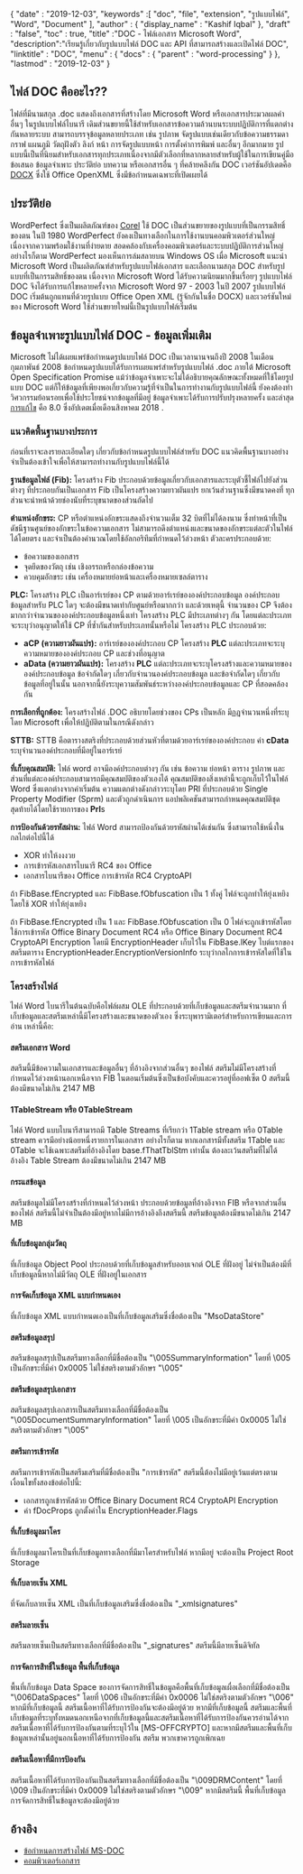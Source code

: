 {
  "date" : "2019-12-03",
  "keywords" :[ "doc", "file", "extension", "รูปแบบไฟล์", "Word", "Document" ],
  "author" : {
    "display_name" : "Kashif Iqbal"
},
  "draft" : "false",
  "toc" : true,
  "title" :"DOC - ไฟล์เอกสาร Microsoft Word",
  "description":"เรียนรู้เกี่ยวกับรูปแบบไฟล์ DOC และ API ที่สามารถสร้างและเปิดไฟล์ DOC",
  "linktitle" : "DOC",
  "menu" : {
    "docs" : {
      "parent" : "word-processing"
}
},
  "lastmod" : "2019-12-03"
}

## ไฟล์ DOC คืออะไร??

ไฟล์ที่มีนามสกุล .doc แสดงถึงเอกสารที่สร้างโดย Microsoft Word หรือเอกสารประมวลผลคำอื่นๆ ในรูปแบบไฟล์ไบนารี เดิมส่วนขยายนี้ใช้สำหรับเอกสารข้อความล้วนบนระบบปฏิบัติการที่แตกต่างกันหลายระบบ สามารถบรรจุข้อมูลหลายประเภท เช่น รูปภาพ จัดรูปแบบเช่นเดียวกับข้อความธรรมดา กราฟ แผนภูมิ วัตถุฝังตัว ลิงก์ หน้า การจัดรูปแบบหน้า การตั้งค่าการพิมพ์ และอื่นๆ อีกมากมาย รูปแบบนี้เป็นที่นิยมสำหรับเอกสารทุกประเภทเนื่องจากมีตัวเลือกที่หลากหลายสำหรับผู้ใช้ในการเขียนคู่มือ ข้อเสนอ ข้อมูลจำเพาะ ประวัติย่อ บทความ หรือเอกสารอื่น ๆ ที่คล้ายคลึงกัน DOC เวอร์ชันอัปเดตคือ [DOCX](/th/word-processing/docx/) ซึ่งใช้ Office OpenXML ซึ่งมีข้อกำหนดเฉพาะที่เปิดเผยได้

## ประวัติย่อ ##

WordPerfect ซึ่งเป็นผลิตภัณฑ์ของ [Corel](https://www.corel.com/en/) ใช้ DOC เป็นส่วนขยายของรูปแบบที่เป็นกรรมสิทธิ์ของตน ในปี 1980 WordPerfect ยังคงเป็นทางเลือกในการใช้งานบนคอมพิวเตอร์ส่วนใหญ่ เนื่องจากความพร้อมใช้งานที่ง่ายดาย สอดคล้องกับเครื่องคอมพิวเตอร์และระบบปฏิบัติการส่วนใหญ่ อย่างไรก็ตาม WordPerfect มองเห็นการล่มสลายบน Windows OS เมื่อ Microsoft แนะนำ Microsoft Word เป็นผลิตภัณฑ์สำหรับรูปแบบไฟล์เอกสาร และเลือกนามสกุล DOC สำหรับรูปแบบที่เป็นกรรมสิทธิ์ของตน เนื่องจาก Microsoft Word ได้รับความนิยมมากขึ้นเรื่อยๆ รูปแบบไฟล์ DOC จึงได้รับการแก้ไขหลายครั้งจาก Microsoft Word 97 - 2003 ในปี 2007 รูปแบบไฟล์ DOC เริ่มต้นถูกแทนที่ด้วยรูปแบบ Office Open XML (รู้จักกันในชื่อ DOCX) และเวอร์ชันใหม่ของ Microsoft Word ใช้ส่วนขยายใหม่นี้เป็นรูปแบบไฟล์เริ่มต้น

## ข้อมูลจำเพาะรูปแบบไฟล์ DOC - ข้อมูลเพิ่มเติม

Microsoft ไม่ได้เผยแพร่ข้อกำหนดรูปแบบไฟล์ DOC เป็นเวลานานจนถึงปี 2008 ในเดือนกุมภาพันธ์ 2008 ข้อกำหนดรูปแบบได้รับการเผยแพร่สำหรับรูปแบบไฟล์ .doc ภายใต้ Microsoft Open Specification Promise แม้ว่าข้อมูลจำเพาะจะไม่ได้อธิบายคุณลักษณะทั้งหมดที่ใช้โดยรูปแบบ DOC แต่ก็ให้ข้อมูลที่เพียงพอเกี่ยวกับความรู้ที่จำเป็นในการทำงานกับรูปแบบไฟล์นี้ ยังคงต้องทำวิศวกรรมย้อนรอยเพื่อใช้ประโยชน์จากข้อมูลที่มีอยู่ ข้อมูลจำเพาะได้รับการปรับปรุงหลายครั้ง และล่าสุด [การแก้ไข](https://msdn.microsoft.com/en-us/library/cc313153(v#office.12).aspx) คือ 8.0 ซึ่งอัปเดตเมื่อเดือนสิงหาคม 2018 .

### แนวคิดพื้นฐานบางประการ ###

ก่อนที่เราจะลงรายละเอียดใดๆ เกี่ยวกับข้อกำหนดรูปแบบไฟล์สำหรับ DOC แนวคิดพื้นฐานบางอย่างจำเป็นต้องเข้าใจเพื่อให้สามารถทำงานกับรูปแบบไฟล์นี้ได้

**ฐานข้อมูลไฟล์ (Fib):** โครงสร้าง Fib ประกอบด้วยข้อมูลเกี่ยวกับเอกสารและระบุตัวชี้ไฟล์ไปยังส่วนต่างๆ ที่ประกอบกันเป็นเอกสาร
Fib เป็นโครงสร้างความยาวผันแปร ยกเว้นส่วนฐานซึ่งมีขนาดคงที่ ทุกส่วนจะนำหน้าด้วยช่องนับที่ระบุขนาดของส่วนถัดไป

**ตำแหน่งอักขระ:** CP หรือตำแหน่งอักขระแสดงถึงจำนวนเต็ม 32 บิตที่ไม่ได้ลงนาม ซึ่งทำหน้าที่เป็นดัชนีฐานศูนย์ของอักขระในข้อความเอกสาร ไม่สามารถดึงตำแหน่งและขนาดของอักขระแต่ละตัวในไฟล์ได้โดยตรง และจำเป็นต้องคำนวณโดยใช้อัลกอริทึมที่กำหนดไว้ล่วงหน้า ตัวละครประกอบด้วย:

* ข้อความของเอกสาร
* จุดยึดของวัตถุ เช่น เชิงอรรถหรือกล่องข้อความ
* ควบคุมอักขระ เช่น เครื่องหมายย่อหน้าและเครื่องหมายเซลล์ตาราง

**PLC:** โครงสร้าง PLC เป็นอาร์เรย์ของ CP ตามด้วยอาร์เรย์ขององค์ประกอบข้อมูล องค์ประกอบข้อมูลสำหรับ PLC ใดๆ จะต้องมีขนาดเท่ากับศูนย์หรือมากกว่า และด้วยเหตุนี้ จำนวนของ CP จึงต้องมากกว่าจำนวนขององค์ประกอบข้อมูลหนึ่งเท่า โครงสร้าง PLC มีประเภทต่างๆ กัน โดยแต่ละประเภทจะระบุว่าอนุญาตให้ใช้ CP ที่ซ้ำกันสำหรับประเภทนั้นหรือไม่ โครงสร้าง PLC ประกอบด้วย:

* **aCP (ความยาวผันแปร):** อาร์เรย์ขององค์ประกอบ CP โครงสร้าง **PLC** แต่ละประเภทจะระบุความหมายขององค์ประกอบ CP และช่วงที่อนุญาต
* **aData (ความยาวผันแปร):** โครงสร้าง **PLC** แต่ละประเภทจะระบุโครงสร้างและความหมายขององค์ประกอบข้อมูล ข้อจำกัดใดๆ เกี่ยวกับจำนวนองค์ประกอบข้อมูล และข้อจำกัดใดๆ เกี่ยวกับข้อมูลที่อยู่ในนั้น นอกจากนี้ยังระบุความสัมพันธ์ระหว่างองค์ประกอบข้อมูลและ CP ที่สอดคล้องกัน

**การเลือกที่ถูกต้อง:** โครงสร้างไฟล์ .DOC อธิบายโดยช่วงของ CPs เป็นหลัก มี[กฎ](https://msdn.microsoft.com/en-us/library/dd908861(v#office.12).aspx)จำนวนหนึ่งที่ระบุโดย Microsoft เพื่อให้ปฏิบัติตามในกรณีดังกล่าว

**STTB:** STTB คือตารางสตริงที่ประกอบด้วยส่วนหัวที่ตามด้วยอาร์เรย์ขององค์ประกอบ ค่า **cData** ระบุจำนวนองค์ประกอบที่มีอยู่ในอาร์เรย์

**ที่เก็บคุณสมบัติ:** ไฟล์ word อาจมีองค์ประกอบต่างๆ กัน เช่น ข้อความ ย่อหน้า ตาราง รูปภาพ และส่วนที่แต่ละองค์ประกอบสามารถมีคุณสมบัติของตัวเองได้ คุณสมบัติของสิ่งเหล่านี้จะถูกเก็บไว้ในไฟล์ Word ซึ่งแตกต่างจากค่าเริ่มต้น ความแตกต่างดังกล่าวระบุโดย PRl ที่ประกอบด้วย Single Property Modifier (Sprm) และตัวถูกดำเนินการ แอปพลิเคชันสามารถกำหนดคุณสมบัติชุดสุดท้ายได้โดยใช้รายการของ **Prl**s

**การป้องกันด้วยรหัสผ่าน:** ไฟล์ Word สามารถป้องกันด้วยรหัสผ่านได้เช่นกัน ซึ่งสามารถใช้หนึ่งในกลไกต่อไปนี้ได้

* XOR ทำให้งงงวย
* การเข้ารหัสเอกสารไบนารี RC4 ของ Office
* เอกสารไบนารีของ Office การเข้ารหัส RC4 CryptoAPI

ถ้า FibBase.fEncrypted และ FibBase.fObfuscation เป็น 1 ทั้งคู่ ไฟล์จะถูกทำให้ยุ่งเหยิงโดยใช้ XOR ทำให้ยุ่งเหยิง

ถ้า FibBase.fEncrypted เป็น 1 และ FibBase.fObfuscation เป็น 0 ไฟล์จะถูกเข้ารหัสโดยใช้การเข้ารหัส Office Binary Document RC4 หรือ Office Binary Document RC4 CryptoAPI Encryption โดยมี EncryptionHeader เก็บไว้ใน FibBase.lKey ไบต์แรกของสตรีมตาราง EncryptionHeader.EncryptionVersionInfo ระบุว่ากลไกการเข้ารหัสใดที่ใช้ในการเข้ารหัสไฟล์

### โครงสร้างไฟล์ ###

ไฟล์ Word ไบนารีในต้นฉบับคือไฟล์ผสม OLE ที่ประกอบด้วยที่เก็บข้อมูลและสตรีมจำนวนมาก ที่เก็บข้อมูลและสตรีมเหล่านี้มีโครงสร้างและขนาดของตัวเอง ซึ่งระบุพารามิเตอร์สำหรับการเขียนและการอ่าน เหล่านี้คือ:

#### สตรีมเอกสาร Word ####

สตรีมนี้มีข้อความในเอกสารและข้อมูลอื่นๆ ที่อ้างอิงจากส่วนอื่นๆ ของไฟล์ สตรีมไม่มีโครงสร้างที่กำหนดไว้ล่วงหน้านอกเหนือจาก FIB ในตอนเริ่มต้นซึ่งเป็นข้อบังคับและควรอยู่ที่ออฟเซ็ต 0 สตรีมนี้ต้องมีขนาดไม่เกิน 2147 MB

#### 1TableStream หรือ 0TableStream ####

ไฟล์ Word แบบไบนารีสามารถมี Table Streams ที่เรียกว่า 1Table stream หรือ 0Table stream ควรมีอย่างน้อยหนึ่งรายการในเอกสาร อย่างไรก็ตาม หากเอกสารมีทั้งสตรีม 1Table และ 0Table จะใช้เฉพาะสตรีมที่อ้างอิงโดย base.fThatTblStm เท่านั้น ต้องละเว้นสตรีมที่ไม่ได้อ้างอิง
Table Stream ต้องมีขนาดไม่เกิน 2147 MB

#### กระแสข้อมูล ####

สตรีมข้อมูลไม่มีโครงสร้างที่กำหนดไว้ล่วงหน้า ประกอบด้วยข้อมูลที่อ้างอิงจาก FIB หรือจากส่วนอื่นของไฟล์ สตรีมนี้ไม่จำเป็นต้องมีอยู่หากไม่มีการอ้างอิงถึงสตรีมนี้ สตรีมข้อมูลต้องมีขนาดไม่เกิน 2147 MB

#### ที่เก็บข้อมูลกลุ่มวัตถุ ####

ที่เก็บข้อมูล Object Pool ประกอบด้วยที่เก็บข้อมูลสำหรับออบเจกต์ OLE ที่ฝังอยู่ ไม่จำเป็นต้องมีที่เก็บข้อมูลนี้หากไม่มีวัตถุ OLE ที่ฝังอยู่ในเอกสาร

#### การจัดเก็บข้อมูล XML แบบกำหนดเอง ####

ที่เก็บข้อมูล XML แบบกำหนดเองเป็นที่เก็บข้อมูลเสริมซึ่งชื่อต้องเป็น "MsoDataStore"

#### สตรีมข้อมูลสรุป ####

สตรีมข้อมูลสรุปเป็นสตรีมทางเลือกที่มีชื่อต้องเป็น "\005SummaryInformation" โดยที่ \005 เป็นอักขระที่มีค่า 0x0005 ไม่ใช่สตริงตามตัวอักษร "\005"

#### สตรีมข้อมูลสรุปเอกสาร ####

สตรีมข้อมูลสรุปเอกสารเป็นสตรีมทางเลือกที่มีชื่อต้องเป็น "\005DocumentSummaryInformation" โดยที่ \005 เป็นอักขระที่มีค่า 0x0005 ไม่ใช่สตริงตามตัวอักษร "\005"

#### สตรีมการเข้ารหัส ####

สตรีมการเข้ารหัสเป็นสตรีมเสริมที่มีชื่อต้องเป็น "การเข้ารหัส" สตรีมนี้ต้องไม่มีอยู่เว้นแต่ตรงตามเงื่อนไขทั้งสองข้อต่อไปนี้:

* เอกสารถูกเข้ารหัสด้วย Office Binary Document RC4 CryptoAPI Encryption
* ค่า fDocProps ถูกตั้งค่าใน EncryptionHeader.Flags

#### ที่เก็บข้อมูลมาโคร ####

ที่เก็บข้อมูลมาโครเป็นที่เก็บข้อมูลทางเลือกที่มีมาโครสำหรับไฟล์ หากมีอยู่ จะต้องเป็น Project Root Storage

#### ที่เก็บลายเซ็น XML ####

ที่จัดเก็บลายเซ็น XML เป็นที่เก็บข้อมูลเสริมซึ่งชื่อต้องเป็น "_xmlsignatures"

#### สตรีมลายเซ็น ####

สตรีมลายเซ็นเป็นสตรีมทางเลือกที่มีชื่อต้องเป็น "_signatures" สตรีมนี้มีลายเซ็นดิจิทัล

#### การจัดการสิทธิ์ในข้อมูล พื้นที่เก็บข้อมูล ####

พื้นที่เก็บข้อมูล Data Space ของการจัดการสิทธิ์ในข้อมูลคือพื้นที่เก็บข้อมูลเผื่อเลือกที่มีชื่อต้องเป็น "\006DataSpaces" โดยที่ \006 เป็นอักขระที่มีค่า 0x0006 ไม่ใช่สตริงตามตัวอักษร "\006" หากมีที่เก็บข้อมูลนี้ สตรีมเนื้อหาที่ได้รับการป้องกันจะต้องมีอยู่ด้วย
หากมีที่เก็บข้อมูลนี้ สตรีมและพื้นที่เก็บข้อมูลที่ระบุทั้งหมดนอกเหนือจากที่เก็บข้อมูลนี้และสตรีมเนื้อหาที่ได้รับการป้องกันควรอ่านได้จากสตรีมเนื้อหาที่ได้รับการป้องกันตามที่ระบุไว้ใน [MS-OFFCRYPTO] และหากมีสตรีมและพื้นที่เก็บข้อมูลเหล่านั้นอยู่นอกเนื้อหาที่ได้รับการป้องกัน สตรีม พวกเขาควรถูกเพิกเฉย

#### สตรีมเนื้อหาที่มีการป้องกัน ####

สตรีมเนื้อหาที่ได้รับการป้องกันเป็นสตรีมทางเลือกที่มีชื่อต้องเป็น "\009DRMContent" โดยที่ \009 เป็นอักขระที่มีค่า 0x0009 ไม่ใช่สตริงตามตัวอักษร "\009"
หากมีสตรีมนี้ พื้นที่เก็บข้อมูลการจัดการสิทธิ์ในข้อมูลจะต้องมีอยู่ด้วย

## อ้างอิง ##

* [ข้อกำหนดการสร้างไฟล์ MS-DOC](https://msdn.microsoft.com/en-us/library/cc313153(v#office.12).aspx)
* [คอมพิวเตอร์เอกสาร](https://en.wikipedia.org/wiki/Doc_(คอมพิวเตอร์))

